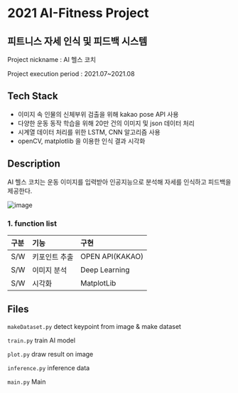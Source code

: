 # 2021 AI-Fitness Project
## 피트니스 자세 인식 및 피드백 시스템
Project nickname : AI 헬스 코치

Project execution period : 2021.07~2021.08

## Tech Stack
- 이미지 속 인물의 신체부위 검출을 위해 kakao pose  API 사용
- 다양한 운동 동작 학습을 위해 20만 건의 이미지 및 json 데이터 처리
- 시계열 데이터 처리를 위한 LSTM, CNN 알고리즘 사용
- openCV, matplotlib 을 이용한 인식 결과 시각화


## Description
AI 헬스 코치는 운동 이미지를 입력받아 인공지능으로 분석해 자세를 인식하고 피드백을 제공한다.

![image](https://user-images.githubusercontent.com/109723552/183353440-5727e163-3ac5-4317-ad28-8132a0c619d7.png)

### 1. function list

|구분|기능|구현|
|:---|:---|:---|
|S/W|키포인트 추출|OPEN API(KAKAO)|
|S/W|이미지 분석|Deep Learning|
|S/W|시각화|MatplotLib|

## Files

`makeDataset.py` detect keypoint from image & make dataset

`train.py` train AI model

`plot.py` draw result on image

`inference.py` inference data

`main.py` Main
